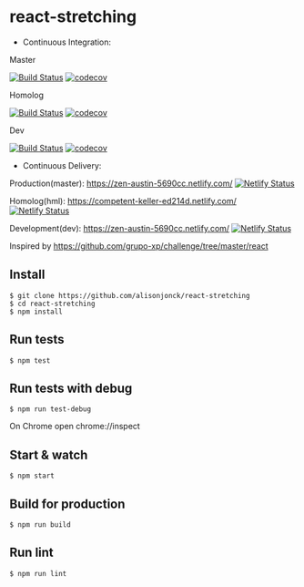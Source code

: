 # react-stretching
- Continuous Integration:

Master

[![Build Status](https://travis-ci.org/alisonjonck/react-stretching.svg?branch=master)](https://travis-ci.org/alisonjonck/react-stretching) [![codecov](https://codecov.io/gh/alisonjonck/react-stretching/branch/master/graph/badge.svg)](https://codecov.io/gh/alisonjonck/react-stretching)

Homolog

[![Build Status](https://travis-ci.org/alisonjonck/react-stretching.svg?branch=hml)](https://travis-ci.org/alisonjonck/react-stretching) [![codecov](https://codecov.io/gh/alisonjonck/react-stretching/branch/hml/graph/badge.svg)](https://codecov.io/gh/alisonjonck/react-stretching)

Dev

[![Build Status](https://travis-ci.org/alisonjonck/react-stretching.svg?branch=dev)](https://travis-ci.org/alisonjonck/react-stretching) [![codecov](https://codecov.io/gh/alisonjonck/react-stretching/branch/dev/graph/badge.svg)](https://codecov.io/gh/alisonjonck/react-stretching)

- Continuous Delivery:

Production(master): https://zen-austin-5690cc.netlify.com/ [![Netlify Status](https://api.netlify.com/api/v1/badges/3069388b-73a2-4555-aca3-fe26591649e4/deploy-status)](https://app.netlify.com/sites/upbeat-albattani-9fc75a/deploys)


Homolog(hml): https://competent-keller-ed214d.netlify.com/ [![Netlify Status](https://api.netlify.com/api/v1/badges/6b0c71e2-762f-403e-aaa3-8e805c37af0c/deploy-status)](https://app.netlify.com/sites/competent-keller-ed214d/deploys)

Development(dev): https://zen-austin-5690cc.netlify.com/ [![Netlify Status](https://api.netlify.com/api/v1/badges/89f74b89-fea1-466a-9c32-d167e94a61ef/deploy-status)](https://app.netlify.com/sites/zen-austin-5690cc/deploys)


Inspired by https://github.com/grupo-xp/challenge/tree/master/react


## Install

    $ git clone https://github.com/alisonjonck/react-stretching
    $ cd react-stretching
    $ npm install

## Run tests

    $ npm test

## Run tests with debug

    $ npm run test-debug
On Chrome open chrome://inspect

## Start & watch

    $ npm start

## Build for production

    $ npm run build

## Run lint

    $ npm run lint

